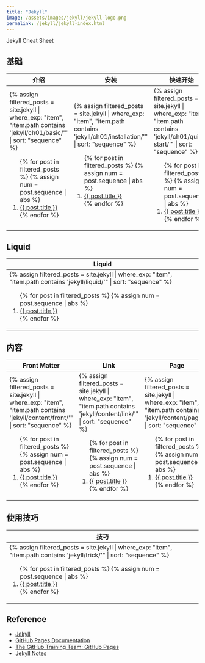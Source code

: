 ```yaml
---
title: "Jekyll"
image: /assets/images/jekyll/jekyll-logo.png
permalink: /jekyll/jekyll-index.html
---
```


Jekyll Cheat Sheet

## 基础

<table>
    <thead>
    <tr>
        <th style="text-align: center;">介绍</th>
        <th style="text-align: center;">安装</th>
        <th style="text-align: center;">快速开始</th>
        <th style="text-align: center;">其它</th>
    </tr>
    </thead>
    <tbody>
    <tr>
        <td>
{%
assign filtered_posts = site.jekyll |
where_exp: "item", "item.path contains 'jekyll/ch01/basic/'" |
sort: "sequence"
%}
<ol>
    {% for post in filtered_posts %}
    {% assign num = post.sequence | abs %}
    <li>
        <a href="{{ post.url }}">{{ post.title }}</a>
    </li>
    {% endfor %}
</ol>
        </td>
        <td>
{%
assign filtered_posts = site.jekyll |
where_exp: "item", "item.path contains 'jekyll/ch01/installation/'" |
sort: "sequence"
%}
<ol>
    {% for post in filtered_posts %}
    {% assign num = post.sequence | abs %}
    <li>
        <a href="{{ post.url }}">{{ post.title }}</a>
    </li>
    {% endfor %}
</ol>
        </td>
        <td>
{%
assign filtered_posts = site.jekyll |
where_exp: "item", "item.path contains 'jekyll/ch01/quick-start/'" |
sort: "sequence"
%}
<ol>
    {% for post in filtered_posts %}
    {% assign num = post.sequence | abs %}
    <li>
        <a href="{{ post.url }}">{{ post.title }}</a>
    </li>
    {% endfor %}
</ol>
        </td>
        <td>
{%
assign filtered_posts = site.jekyll |
where_exp: "item", "item.path contains 'jekyll/ch01/other/'" |
sort: "sequence"
%}
<ol>
    {% for post in filtered_posts %}
    {% assign num = post.sequence | abs %}
    <li>
        <a href="{{ post.url }}">{{ post.title }}</a>
    </li>
    {% endfor %}
</ol>
        </td>
    </tr>
    </tbody>
</table>

## Liquid

<table>
    <thead>
    <tr>
        <th style="text-align: center;">Liquid</th>
    </tr>
    </thead>
    <tbody>
    <tr>
        <td>
{%
assign filtered_posts = site.jekyll |
where_exp: "item", "item.path contains 'jekyll/liquid/'" |
sort: "sequence"
%}
<ol>
    {% for post in filtered_posts %}
    {% assign num = post.sequence | abs %}
    <li>
        <a href="{{ post.url }}">{{ post.title }}</a>
    </li>
    {% endfor %}
</ol>
        </td>
    </tr>
    </tbody>
</table>

## 内容

<table>
    <thead>
    <tr>
        <th style="text-align: center;">Front Matter</th>
        <th style="text-align: center;">Link</th>
        <th style="text-align: center;">Page</th>
    </tr>
    </thead>
    <tbody>
    <tr>
        <td>
{%
assign filtered_posts = site.jekyll |
where_exp: "item", "item.path contains 'jekyll/content/front/'" |
sort: "sequence"
%}
<ol>
    {% for post in filtered_posts %}
    {% assign num = post.sequence | abs %}
    <li>
        <a href="{{ post.url }}">{{ post.title }}</a>
    </li>
    {% endfor %}
</ol>
        </td>
        <td>
{%
assign filtered_posts = site.jekyll |
where_exp: "item", "item.path contains 'jekyll/content/link/'" |
sort: "sequence"
%}
<ol>
    {% for post in filtered_posts %}
    {% assign num = post.sequence | abs %}
    <li>
        <a href="{{ post.url }}">{{ post.title }}</a>
    </li>
    {% endfor %}
</ol>
        </td>
        <td>
{%
assign filtered_posts = site.jekyll |
where_exp: "item", "item.path contains 'jekyll/content/page/'" |
sort: "sequence"
%}
<ol>
    {% for post in filtered_posts %}
    {% assign num = post.sequence | abs %}
    <li>
        <a href="{{ post.url }}">{{ post.title }}</a>
    </li>
    {% endfor %}
</ol>
        </td>
    </tr>
    </tbody>
</table>

## 使用技巧

<table>
    <thead>
    <tr>
        <th style="text-align: center;">技巧</th>
    </tr>
    </thead>
    <tbody>
    <tr>
        <td>
{%
assign filtered_posts = site.jekyll |
where_exp: "item", "item.path contains 'jekyll/trick/'" |
sort: "sequence"
%}
<ol>
    {% for post in filtered_posts %}
    {% assign num = post.sequence | abs %}
    <li>
        <a href="{{ post.url }}">{{ post.title }}</a>
    </li>
    {% endfor %}
</ol>
        </td>
    </tr>
    </tbody>
</table>

## Reference

- [Jekyll](https://jekyllrb.com/)
- [GitHub Pages Documentation](https://docs.github.com/en/pages)
- [The GitHub Training Team: GitHub Pages](https://lab.github.com/githubtraining/github-pages)  
- [Jekyll Notes](http://stories.upthebuzzard.com/jekyll_notes/)

